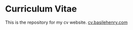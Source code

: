 # Curriculum Vitae

This is the repository for my cv website.
[cv.basilehenry.com](http://cv.basilehenry.com)

